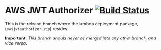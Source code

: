 # AWS JWT Authorizer [![Build Status](https://circleci.com/gh/byu-oit-appdev/aws-jwt-auth.svg?style=shield)](https://circleci.com/gh/byu-oit-appdev/aws-jwt-auth)

This is the release branch where the lambda deployment package, (`awsjwtauthorizer.zip`) resides.

**Important**: *This branch should never be merged into any other branch, and vice versa*.
